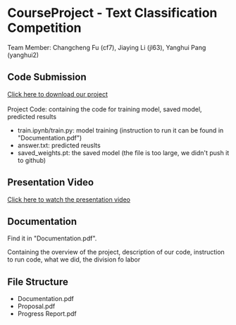 # CourseProject - Text Classification Competition

Team Member: Changcheng Fu (cf7), Jiaying Li (jl63), Yanghui Pang (yanghui2)

## Code Submission
[Click here to download our project](https://github.com/yhui288/ClassificationCompetition) <br>
<br>
Project Code:
containing the code for training model, saved model, predicted results
- train.ipynb/train.py: model training (instruction to run it can be found in "Documentation.pdf")
- answer.txt: predicted reuslts
- saved_weights.pt: the saved model (the file is too large, we didn't push it to github)

## Presentation Video
[Click here to watch the presentation video](https://drive.google.com/file/d/1WlLuUBaauCe_yQBEOWXbl8YxxzWSVEQF/view?usp=sharing)

## Documentation

Find it in "Documentation.pdf".

Containing the overview of the project, description of our code, instruction to run code, what we did, the division fo labor

## File Structure
- Documentation.pdf
- Proposal.pdf
- Progress Report.pdf